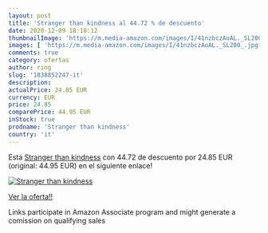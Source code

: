 ```yaml
---
layout: post
title: 'Stranger than kindness al 44.72 % de descuento'
date: 2020-12-09 18:18:12
thumbnailImage: 'https://m.media-amazon.com/images/I/41nzbczAoAL._SL200_.jpg'
images: [ 'https://m.media-amazon.com/images/I/41nzbczAoAL._SL200_.jpg' ]
comments: true
category: ofertas
author: ring
slug: '1838852247-it'
description:
actualPrice: 24.85 EUR
currency: EUR
price: 24.85
comparePrice: 44.95 EUR
inStock: true
prodname: 'Stranger than kindness'
country: 'it'
---
```


Está [Stranger than kindness](https://www.amazon.it/dp/1838852247/?tag=tolees00-21) con 44.72 de descuento por 24.85 EUR (original: 44.95 EUR) en el siguiente enlace!

[![Stranger than kindness](https://m.media-amazon.com/images/I/41nzbczAoAL._SL200_.jpg)](https://www.amazon.it/dp/1838852247/?tag=tolees00-21)

[Ver la oferta!!](https://www.amazon.it/dp/1838852247/?tag=tolees00-21)

Links participate in Amazon Associate program and might generate a comission on qualifying sales


